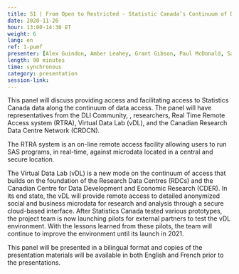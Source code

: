 ```yaml
---
title: S1 | From Open to Restricted - Statistic Canada’s Continuum of Data Access - A Panel
date: 2020-11-26
hour: 13:00-14:30 ET
weight: 6
lang: en
ref: 1-pumf
presenter: [Alex Guindon, Amber Leahey, Grant Gibson, Paul McDonald, Sara Tumpane]
length: 90 minutes
time: synchronous
category: presentation
session-link:
---
```

This panel will discuss providing access and facilitating access to Statistics Canada data along the continuum of data access. <!--more-->The panel will have representatives from the DLI Community, <odesi>, researchers, Real Time Remote Access system (RTRA), Virtual Data Lab (vDL), and the Canadian Research Data Centre Network (CRDCN).

The RTRA system is an on-line remote access facility allowing users to run SAS programs, in real-time, against microdata located in a central and secure location.

The Virtual Data Lab (vDL) is a new mode on the continuum of access that builds on the foundation of the Research Data Centres (RDCs) and the Canadian Centre for Data Development and Economic Research (CDER). In its end state, the vDL will provide remote access to detailed anonymized social and business microdata for research and analysis through a secure cloud-based interface. After Statistics Canada tested various prototypes, the project team is now launching pilots for external partners to test the vDL environment. With the lessons learned from these pilots, the team will continue to improve the environment until its launch in 2021.

This panel will be presented in a bilingual format and copies of the presentation materials will be available in both English and French prior to the presentations.
